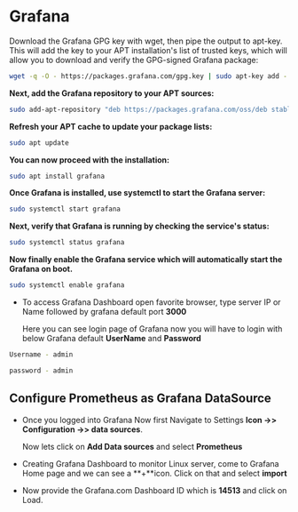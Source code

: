 # Grafana

Download the Grafana GPG key with wget, then pipe the output to apt-key. This will add the key to your APT installation's list of trusted keys, which will allow you to download and verify the GPG-signed Grafana package:

```bash
wget -q -O - https://packages.grafana.com/gpg.key | sudo apt-key add -
```

**Next, add the Grafana repository to your APT sources:**

```bash
sudo add-apt-repository "deb https://packages.grafana.com/oss/deb stable main"
```

**Refresh your APT cache to update your package lists:**

```bash
sudo apt update
```

**You can now proceed with the installation:**

```bash
sudo apt install grafana
```

**Once Grafana is installed, use systemctl to start the Grafana server:**

```bash
sudo systemctl start grafana
```

**Next, verify that Grafana is running by checking the service's status:**

```bash
sudo systemctl status grafana
```

**Now finally enable the Grafana service which will automatically start the Grafana on boot.**

```bash
sudo systemctl enable grafana
```

- To access Grafana Dashboard open favorite browser, type server IP or Name followed by grafana default port **3000**

  Here you can see login page of Grafana now you will have to login with below Grafana default **UserName** and **Password**

```bash
Username - admin

password - admin
```

## Configure Prometheus as Grafana DataSource

- Once you logged into Grafana Now first Navigate to Settings **Icon ->> Configuration ->> data sources**.

  Now lets click on **Add Data sources** and select **Prometheus**

- Creating Grafana Dashboard to monitor Linux server, come to Grafana Home page and we can see a **+**icon. Click on that and select **import**
- Now provide the Grafana.com Dashboard ID which is **14513** and click on Load.
